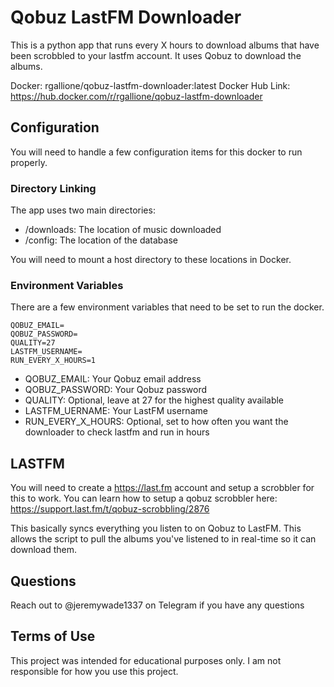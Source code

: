 # Qobuz LastFM Downloader
This is a python app that runs every X hours to download albums that have been scrobbled to your lastfm account.
It uses Qobuz to download the albums.

Docker: rgallione/qobuz-lastfm-downloader:latest
Docker Hub Link: https://hub.docker.com/r/rgallione/qobuz-lastfm-downloader

## Configuration
You will need to handle a few configuration items for this docker to run properly.

### Directory Linking
The app uses two main directories:
- /downloads: The location of music downloaded
- /config: The location of the database

You will need to mount a host directory to these locations in Docker. 

### Environment Variables
There are a few environment variables that need to be set to run the docker.
```
QOBUZ_EMAIL=
QOBUZ_PASSWORD=
QUALITY=27
LASTFM_USERNAME=
RUN_EVERY_X_HOURS=1
```

- QOBUZ_EMAIL: Your Qobuz email address
- QOBUZ_PASSWORD: Your Qobuz password
- QUALITY: Optional, leave at 27 for the highest quality available
- LASTFM_UERNAME: Your LastFM username
- RUN_EVERY_X_HOURS: Optional, set to how often you want the downloader to check lastfm and run in hours



## LASTFM
You will need to create a https://last.fm account and setup a scrobbler for this to work. You can learn how to setup a qobuz scrobbler here: https://support.last.fm/t/qobuz-scrobbling/2876

This basically syncs everything you listen to on Qobuz to LastFM. This allows the script to pull the albums you've listened to in real-time so it can download them.

## Questions
Reach out to @jeremywade1337 on Telegram if you have any questions 

## Terms of Use
This project was intended for educational purposes only. I am not responsible for how you use this project.
